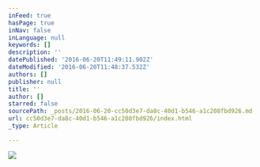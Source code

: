 ```yaml
---
inFeed: true
hasPage: true
inNav: false
inLanguage: null
keywords: []
description: ''
datePublished: '2016-06-20T11:49:11.902Z'
dateModified: '2016-06-20T11:48:37.532Z'
authors: []
publisher: null
title: ''
author: []
starred: false
sourcePath: _posts/2016-06-20-cc50d3e7-da8c-40d1-b546-a1c208fbd926.md
url: cc50d3e7-da8c-40d1-b546-a1c208fbd926/index.html
_type: Article

---
```

![](https://the-grid-user-content.s3-us-west-2.amazonaws.com/9a9e61a0-2a6e-4da0-96b1-eeaed059d93b.jpg)